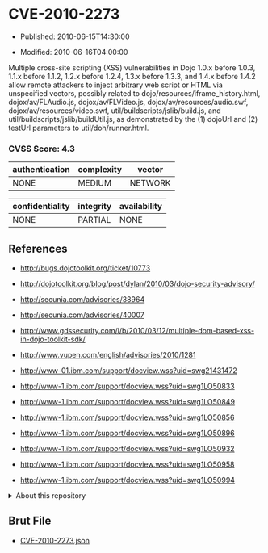 # CVE-2010-2273

- Published: 2010-06-15T14:30:00

- Modified: 2010-06-16T04:00:00

Multiple cross-site scripting (XSS) vulnerabilities in Dojo 1.0.x before 1.0.3, 1.1.x before 1.1.2, 1.2.x before 1.2.4, 1.3.x before 1.3.3, and 1.4.x before 1.4.2 allow remote attackers to inject arbitrary web script or HTML via unspecified vectors, possibly related to dojo/resources/iframe_history.html, dojox/av/FLAudio.js, dojox/av/FLVideo.js, dojox/av/resources/audio.swf, dojox/av/resources/video.swf, util/buildscripts/jslib/build.js, and util/buildscripts/jslib/buildUtil.js, as demonstrated by the (1) dojoUrl and (2) testUrl parameters to util/doh/runner.html.

### CVSS Score: **4.3**

| authentication | complexity | vector |
| --- | --- | --- |
| NONE | MEDIUM | NETWORK |

| confidentiality | integrity | availability |
| --- | --- | --- |
| NONE | PARTIAL | NONE |

## References

* http://bugs.dojotoolkit.org/ticket/10773

* http://dojotoolkit.org/blog/post/dylan/2010/03/dojo-security-advisory/

* http://secunia.com/advisories/38964

* http://secunia.com/advisories/40007

* http://www.gdssecurity.com/l/b/2010/03/12/multiple-dom-based-xss-in-dojo-toolkit-sdk/

* http://www.vupen.com/english/advisories/2010/1281

* http://www-01.ibm.com/support/docview.wss?uid=swg21431472

* http://www-1.ibm.com/support/docview.wss?uid=swg1LO50833

* http://www-1.ibm.com/support/docview.wss?uid=swg1LO50849

* http://www-1.ibm.com/support/docview.wss?uid=swg1LO50856

* http://www-1.ibm.com/support/docview.wss?uid=swg1LO50896

* http://www-1.ibm.com/support/docview.wss?uid=swg1LO50932

* http://www-1.ibm.com/support/docview.wss?uid=swg1LO50958

* http://www-1.ibm.com/support/docview.wss?uid=swg1LO50994

<details>
<summary>About this repository</summary> 

  This repository is part of the project [Live Hack CVE](https://github.com/Live-Hack-CVE). Main website can be found [www.live-hack.org](https://www.live-hack.org) 
  
  Made by [Sn0wAlice](https://github.com/Sn0wAlice) for the people that care about security and need to have a feed of the latest CVEs. Hope you enjoy it, don't forget to star the repo and follow me on [Twitter](https://twitter.com/Sn0wAlice) and [Github](https://github.com/Sn0wAlice). And that is my [personnal website](https://www.alice-snow.me/)

  - [Home Page](https://github.com/Live-Hack-CVE)
  - [Framework](https://github.com/Live-Hack-CVE/cve-framework)
  - [CVE database](https://github.com/Live-Hack-CVE/full_database)
  - [Changelog](https://github.com/Live-Hack-CVE/Changelog)
</details>

## Brut File

* [CVE-2010-2273.json](https://raw.githubusercontent.com/Live-Hack-CVE/full_database/main/cves/2010/CVE-2010-2273.json)

